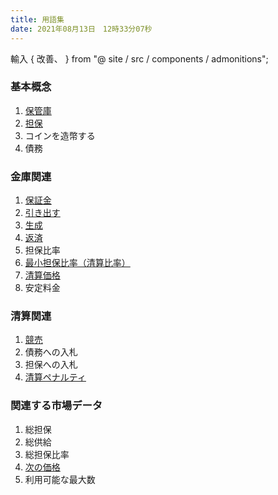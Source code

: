 ```yaml
---
title: 用語集
date: 2021年08月13日　12時33分07秒
---
```



輸入 { 改善、 } from "@ site / src / components / admonitions";

<Improvement />

### 基本概念
1. [保管庫](https://docs.pando.im/docs/leaf/key-concepts/vaults)
2. [担保](https://docs.pando.im/docs/leaf/tutorials/add-collateral)
3. コインを造幣する
4. 債務

### 金庫関連
1. [保証金](https://docs.pando.im/docs/leaf/tutorials/add-collateral)
2. [ 引き出す](https://docs.pando.im/docs/leaf/tutorials/withdraw)
3. [生成](https://docs.pando.im/docs/leaf/tutorials/generate-more)
4. [返済](https://docs.pando.im/docs/leaf/tutorials/payback)
5. 担保比率
6. [最小担保比率（清算比率） ](https://docs.pando.im/docs/leaf/key-concepts/liquidation/liquidation-ratio)
7. [清算価格 ](https://docs.pando.im/docs/leaf/key-concepts/liquidation/liquidation-price)
8. 安定料金

### 清算関連
1. [競売](https://docs.pando.im/docs/leaf/key-concepts/liquidation/leaf-auction-process)
2. 債務への入札
3. 担保への入札
4. [清算ペナルティ ](https://docs.pando.im/docs/leaf/key-concepts/liquidation/liquidation-penalty)


### 関連する市場データ
1. 総担保
2. 総供給
3. 総担保比率
4. [次の価格 ](https://docs.pando.im/docs/leaf/key-concepts/price-oracles)
5. 利用可能な最大数
